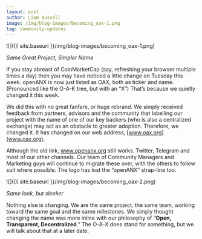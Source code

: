 ```yaml
---
layout: post
author: Liam Bussell
image: /img/blog-images/becoming_oax-1.png
tag: community-updates
---
```


![]({{ site.baseurl }}/img/blog-images/becoming_oax-1.png)

_Same Great Project, Simpler Name_

If you stay abreast of CoinMarketCap (say, refreshing your browser multiple times a day) then you may have noticed a little change on Tuesday this week. openANX is now just listed as OAX, both as ticker and name. (Pronounced like the O-A-K tree, but with an “X”) That’s because we quietly changed it this week.

We did this with no great fanfare, or huge rebrand. We simply received feedback from partners, advisors and the community that labelling our project with the name of one of our key backers (who is also a centralized exchange) may act as an obstacle to greater adoption. Therefore, we changed it. It has changed on our web address, [www.oax.org](www.oax.org).

Although the old link, www.openanx.org still works. Twitter, Telegram and most of our other channels. Our team of Community Managers and Marketing guys will continue to migrate these over, with the others to follow suit where possible. The logo has lost the “openANX” strap-line too.

![]({{ site.baseurl }}/img/blog-images/becoming_oax-2.png)

_Same look, but sleeker_

Nothing else is changing. We are the same project, the same team, working toward the same goal and the same milestones. We simply thought changing the name was more inline with our philosophy of “**Open, Transparent, Decentralized**.” The O-A-X does stand for something, but we will talk about that at a later date.
